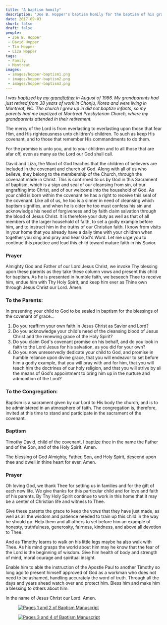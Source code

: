 ```yaml
---
title: "A baptism homily"
description: "Joe B. Hopper's baptism homily for the baptism of his grandson in 1986."
date: 2017-09-03
short: false
draft: false
people:
 - Joe B. Hopper
 - David Hopper
 - Tim Hopper
 - Liza Hopper
tags:
 - Family
 - Montreat
images:
 - images/hopper-baptism1.png
 - images/hopper-baptism2.png
 - images/hopper-baptism3.png
---
```


<em>I was baptized by [my grandfather](/people/joe-b.-hopper/) in August of 1986. My grandparents had just retired from 38 years of work in Chonju, Korea and were living in Montreat, NC. The church I grew up in did not baptize infants, so my parents had me baptized at Montreat Presbyterian Church, where my grandparents attended in their retirement.</em>

The mercy of the Lord is from everlasting to everlasting upon those that fear Him, and His righteousness unto children's children. To such as keep His covenant, and to those that remember His commandments to do them.

For the promise is unto you, and to your children and to all those that are afar off, even as many as the Lord our God shall call.

David and Liza, the Word of God teaches that the children of believers are included in the covenant and church of God. Along with all of us who believe, they belong to the membership of the Church, through the covenant made in Christ. This is confirmed to us by God in this Sacrament of baptism, which is a sign and seal of our cleansing from sin, of our engrafting into Christ, and of our welcome into the household of God. As your child is born within the covenant he has a right to receive this seal of the covenant. Like all of us, he too is a sinner in need of cleansing which baptism signifies, and when he is older he too must confess his sin and acknowledge his need of forgiveness and by faith claim salvation through the blood of Jesus Christ. It is therefore your duty as well as that of all members of the larger household of faith, to set a godly example before him, and to instruct him in the truths of our Christian faith. I know from visits in your home that you already have a daily time with your children when together you sing and pray and hear God's Word. Let me urge you to continue this practice and lead this child toward mature faith in his Savior.

### Prayer

Almighty God and Father of our Lord Jesus Christ, we invoke Thy blessing upon these parents as they take these column vows and present this child for baptism. As he is presented in humble faith, we beseech Thee to receive him, endue him with Thy Holy Spirit, and keep him ever as Thine own through Jesus Christ our Lord. Amen.

### To the Parents:

In presenting your child to God to be sealed in baptism for the blessings of the covenant of grace...

1. Do you reaffirm your own faith in Jesus Christ as Savior and Lord?
2. Do you acknowledge your child's need of the cleansing blood of Jesus Christ and the renewing grace of the Holy Spirit?
3. Do you claim God's covenant promise on his behalf, and do you look in faith to the Lord Jesus for his salvation, as you did for your own?
4. Do you now unreservedly dedicate your child to God, and promise in humble reliance upon divine grace, that you will endeavor to set before him a godly example, that you will pray with and for him, that you will teach him the doctrines of our holy religion, and that you will strive by all the means of God's appointment to bring him up in the nurture and admonition of the Lord?

### To the Congregation:

Baptism is a sacrament given by our Lord to His body the church, and is to be administered in an atmosphere of faith. The congregation is, therefore, invited at this time to stand and participate in the sacrament of the covenant.

### Baptism

Timothy David, child of the covenant, I baptize thee in the name the Father and of the Son, and of the Holy Spirit. Amen.

The blessing of God Almighty, Father, Son, and Holy Spirit, descend upon thee and dwell in thine heart for ever. Amen.

### Prayer

Oh loving God, we thank Thee for setting us in families and for the gift of each new life. We give thanks for this particular child and for love and faith of his parents. By Thy Holy Spirit continue to work in this home that it may be a center of Christian life and witness to Thee.

Give these parents the grace to keep the vows that they have just made, as well as all the wisdom and patience needed to train up this child in the way he should go. Help them and all others to set before him an example of honesty, truthfulness, generosity, fairness, kindness, and above all devotion to Thee.

And as Timothy learns to walk on his little legs maybe ha also walk with Thee. As his mind grasps the world about him may he know that the fear of the Lord is the beginning of wisdom. Give him health of body and strength of mind, moral courage and spiritual insight.

Enable him to able the instruction of the Apostle Paul to another Timothy so long ago to present himself approved of God as a workman who does not need to be ashamed, handling accurately the word of truth. Through all the days and years ahead watch over and protect him. Bless him and make him a blessing to others about him.

In the name of Jesus Christ our Lord. Amen.

<figure class="figure">
  <a href="/images/hopper-baptism2.png"><img src="/images/hopper-baptism2.png" class="figure-img img-fluid rounded" alt="Pages 1 and 2 of Baptism Manuscript"></a>
</figure>
<figure class="figure">
  <a href="/images/hopper-baptism3.png"><img src="/images/hopper-baptism3.png" class="figure-img img-fluid rounded z-depth-4" alt="Pages 3 and 4 of Baptism Manuscript"></a>
</figure>

